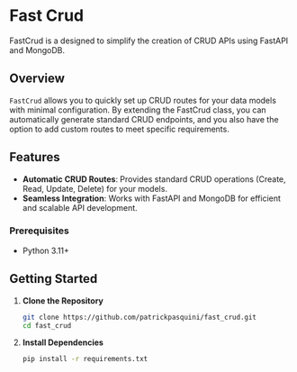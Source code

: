 # Fast Crud

FastCrud is a designed to simplify the creation of CRUD APIs using FastAPI and MongoDB.

## Overview

`FastCrud` allows you to quickly set up CRUD routes for your data models with minimal configuration. By extending the FastCrud class, you can automatically generate standard CRUD endpoints, and you also have the option to add custom routes to meet specific requirements.

## Features

- **Automatic CRUD Routes**: Provides standard CRUD operations (Create, Read, Update, Delete) for your models.
- **Seamless Integration**: Works with FastAPI and MongoDB for efficient and scalable API development.

### Prerequisites

- Python 3.11+

## Getting Started

1. **Clone the Repository**

   ```bash
   git clone https://github.com/patrickpasquini/fast_crud.git
   cd fast_crud

2. **Install Dependencies**

    ```bash
    pip install -r requirements.txt
